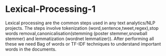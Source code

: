 # Lexical-Processing-1
Lexical processing are the common steps used in any text analytics/NLP projects. The steps involve tokenization (word,sentence,tweet,regex),stop words removal,canonicalisation(stemming (poster stemmer,snowball stemmer) and lemmatization (wordnet lemmatizer)). After performing all these we need Bag of words or TF-IDF techniques to understand important words in the documents.
